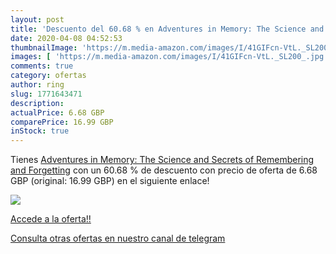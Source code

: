 ```yaml
---
layout: post
title: 'Descuento del 60.68 % en Adventures in Memory: The Science and Se'
date: 2020-04-08 04:52:53
thumbnailImage: 'https://m.media-amazon.com/images/I/41GIFcn-VtL._SL200_.jpg'
images: [ 'https://m.media-amazon.com/images/I/41GIFcn-VtL._SL200_.jpg' ]
comments: true
category: ofertas
author: ring
slug: 1771643471
description:
actualPrice: 6.68 GBP
comparePrice: 16.99 GBP
inStock: true
---
```


Tienes [Adventures in Memory: The Science and Secrets of Remembering and Forgetting](https://www.amazon.com/dp/1771643471/?tag=redken08-20) con un 60.68 % de descuento con precio de oferta de 6.68 GBP (original: 16.99 GBP) en el siguiente enlace!

[![](https://m.media-amazon.com/images/I/41GIFcn-VtL._SL200_.jpg)](https://www.amazon.com/dp/1771643471/?tag=redken08-20)

[Accede a la oferta!!](https://www.amazon.com/dp/1771643471/?tag=redken08-20)

[Consulta otras ofertas en nuestro canal de telegram](https://t.me/s/ofertas25)
